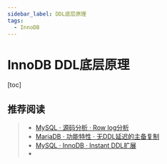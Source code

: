 ```yaml
---
sidebar_label: DDL底层原理
tags:
  - InnoDB
---
```


# InnoDB DDL底层原理

[toc]

## 推荐阅读

> * [MySQL · 源码分析 · Row log分析](http://mysql.taobao.org/monthly/2022/03/02/)
> * [MariaDB · 功能特性 · 无DDL延迟的主备复制](http://mysql.taobao.org/monthly/2022/04/02/)
> * [MySQL · InnoDB · Instant DDL扩展](http://mysql.taobao.org/monthly/2022/04/05/)
> *
